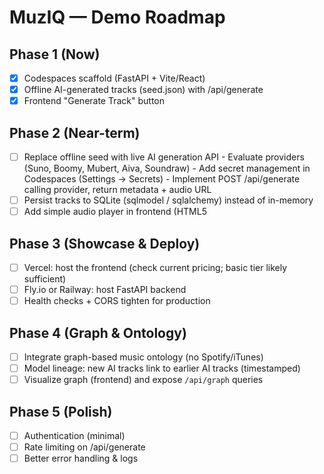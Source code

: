 # MuzIQ — Demo Roadmap

## Phase 1 (Now)
- [x] Codespaces scaffold (FastAPI + Vite/React)
- [x] Offline AI-generated tracks (seed.json) with /api/generate
- [x] Frontend "Generate Track" button

## Phase 2 (Near-term)
- [ ] Replace offline seed with live AI generation API
      - Evaluate providers (Suno, Boomy, Mubert, Aiva, Soundraw)
      - Add secret management in Codespaces (Settings → Secrets)
      - Implement POST /api/generate calling provider, return metadata + audio URL
- [ ] Persist tracks to SQLite (sqlmodel / sqlalchemy) instead of in-memory
- [ ] Add simple audio player in frontend (HTML5 <audio>)

## Phase 3 (Showcase & Deploy)
- [ ] Vercel: host the frontend (check current pricing; basic tier likely sufficient)
- [ ] Fly.io or Railway: host FastAPI backend
- [ ] Health checks + CORS tighten for production

## Phase 4 (Graph & Ontology)
- [ ] Integrate graph-based music ontology (no Spotify/iTunes)
- [ ] Model lineage: new AI tracks link to earlier AI tracks (timestamped)
- [ ] Visualize graph (frontend) and expose `/api/graph` queries

## Phase 5 (Polish)
- [ ] Authentication (minimal)
- [ ] Rate limiting on /api/generate
- [ ] Better error handling & logs
